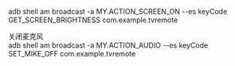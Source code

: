adb shell am broadcast -a MY.ACTION_SCREEN_ON --es keyCode GET_SCREEN_BRIGHTNESS com.example.tvremote    

关闭麦克风  
adb shell am broadcast -a MY.ACTION_AUDIO --es keyCode SET_MIKE_OFF com.example.tvremote    